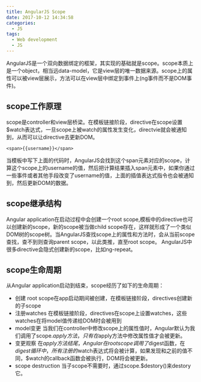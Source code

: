 ```yaml
---
title: AngularJS Scope
date: 2017-10-12 14:34:58
categories:
  - JS
tags:
  - Web development
  - JS
---
```


AngularJS是一个双向数据绑定的框架，其实现的基础就是scope。scope本质上是一个object，相当远data-model，它是view层的唯一数据来源。scope上的属性可以被view层展示，方法可以在view层中绑定到事件上(ng事件而不是DOM事件)。

## scope工作原理

scope是controller和view层桥梁。在模板链接阶段，directive在scope设置$watch表达式，一旦scope上被watch的属性发生变化，directvie就会被通知到，从而可以让directive去更新DOM。

```
<span>{{username}}</span>
```

当模板中写下上面的代码时，AngularJS会找到这个span元素对应的scope，计算这个scope上的username的值，然后把计算结果插入span元素中，如果你通过一些事件或者其他手段改变了username的值，上面的插值表达式指令也会被通知到，然后更新DOM的数据。

## scope继承结构

Angular application在启动过程中会创建一个root scope,模板中的directive也可以创建新的scope，新的scope被当做child scope存在，这样就形成了一个类似DOM树的scope树。当AngularJS查找scope上的属性和方法时，会从当前scope查找，查不到则查询parent scope，以此类推，直至root scope。
AngularJS中很多directive会隐式创建新的scope，比如ng-repeat。

## scope生命周期

从Angular application启动到结束，scope经历了如下的生命周期：

- 创建
  root scope在app启动期间被创建，在模板链接阶段，directives创建新的子scope
- 注册watches
  在模板链接阶段，directives在scope上设置watches，这些watches在将model值传递给DOM时会被用到
- model变更
  当我们在controller中修改scope上的属性值时，Angular默认为我们调用了scope.$apply方法，只有在$apply方法中修改属性值才会被更新。
- 变更观察
  在$apply方法结尾，Angular在root scope调用了$digest函数，在$digest循环中，所有注册的$watch表达式将会被计算，如果发现和之前的值不同，$watch的callback函数会被执行，DOM将会被更新。
- scope destruction
  当子scope不需要时，通过scope.$destory()来destory它。